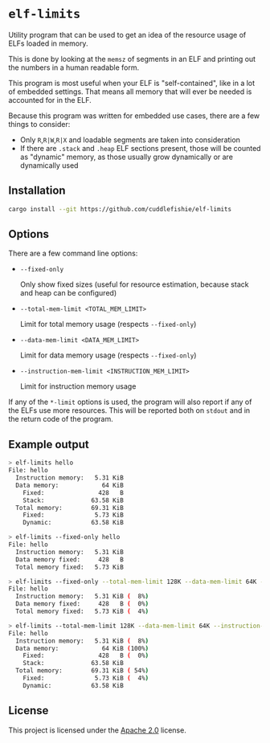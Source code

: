 # `elf-limits`

Utility program that can be used to get an idea of the resource usage of ELFs loaded in memory.

This is done by looking at the `memsz` of segments in an ELF and printing out the numbers in a human readable form.

This program is most useful when your ELF is "self-contained", like in a lot of embedded settings. That means all memory that will ever be needed is accounted for in the ELF.

Because this program was written for embedded use cases, there are a few things to consider:

- Only `R`,`R|W`,`R|X` and loadable segments are taken into consideration
- If there are `.stack` and `.heap` ELF sections present, those will be counted as "dynamic" memory, as those usually grow dynamically or are dynamically used

## Installation

```sh
cargo install --git https://github.com/cuddlefishie/elf-limits
```

## Options

There are a few command line options:

- `--fixed-only`
  
  Only show fixed sizes (useful for resource estimation, because stack and heap can be configured)

- `--total-mem-limit <TOTAL_MEM_LIMIT>`

  Limit for total memory usage (respects `--fixed-only`)

- `--data-mem-limit <DATA_MEM_LIMIT>`

  Limit for data memory usage (respects `--fixed-only`)

- `--instruction-mem-limit <INSTRUCTION_MEM_LIMIT>`
  
  Limit for instruction memory usage

If any of the `*-limit` options is used, the program will also report if any of the ELFs use more resources. This will be reported both on `stdout` and in the return code of the program.

## Example output

```sh
> elf-limits hello
File: hello
  Instruction memory:   5.31 KiB
  Data memory:            64 KiB
    Fixed:               428   B
    Stack:             63.58 KiB
  Total memory:        69.31 KiB
    Fixed:              5.73 KiB
    Dynamic:           63.58 KiB
```

```sh
> elf-limits --fixed-only hello
File: hello
  Instruction memory:   5.31 KiB
  Data memory fixed:     428   B
  Total memory fixed:   5.73 KiB
```

```sh
> elf-limits --fixed-only --total-mem-limit 128K --data-mem-limit 64K --instruction-mem-limit 64K hello
File: hello
  Instruction memory:   5.31 KiB (  8%)
  Data memory fixed:     428   B (  0%)
  Total memory fixed:   5.73 KiB (  4%)
```

```sh
> elf-limits --total-mem-limit 128K --data-mem-limit 64K --instruction-mem-limit 64K hello
File: hello
  Instruction memory:   5.31 KiB (  8%)
  Data memory:            64 KiB (100%)
    Fixed:               428   B (  0%)
    Stack:             63.58 KiB
  Total memory:        69.31 KiB ( 54%)
    Fixed:              5.73 KiB (  4%)
    Dynamic:           63.58 KiB
```

## License

This project is licensed under the [Apache 2.0](LICENSE) license.